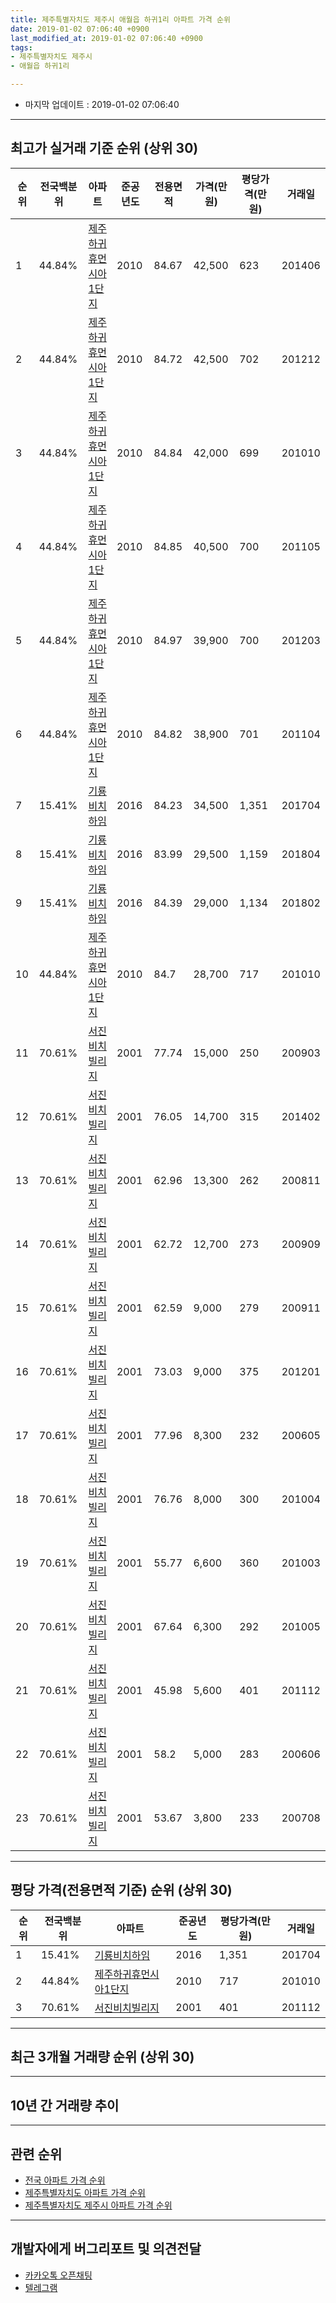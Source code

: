 ```yaml
---
title: 제주특별자치도 제주시 애월읍 하귀1리 아파트 가격 순위
date: 2019-01-02 07:06:40 +0900
last_modified_at: 2019-01-02 07:06:40 +0900
tags:
- 제주특별자치도 제주시
- 애월읍 하귀1리

---
```


* 마지막 업데이트 : 2019-01-02 07:06:40

---

## 최고가 실거래 기준 순위 (상위 30)


|순위|전국백분위|아파트|준공년도|전용면적|가격(만원)|평당가격(만원)|거래일|
|---|---|---|---|---|---|---|---|
|1|44.84%|[제주하귀휴먼시아1단지](https://search.naver.com/search.naver?query=%EC%A0%9C%EC%A3%BC%ED%8A%B9%EB%B3%84%EC%9E%90%EC%B9%98%EB%8F%84+%EC%A0%9C%EC%A3%BC%EC%8B%9C+%EC%95%A0%EC%9B%94%EC%9D%8D+%ED%95%98%EA%B7%801%EB%A6%AC+%EC%A0%9C%EC%A3%BC%ED%95%98%EA%B7%80%ED%9C%B4%EB%A8%BC%EC%8B%9C%EC%95%841%EB%8B%A8%EC%A7%80)|2010|84.67|42,500|623|201406|
|2|44.84%|[제주하귀휴먼시아1단지](https://search.naver.com/search.naver?query=%EC%A0%9C%EC%A3%BC%ED%8A%B9%EB%B3%84%EC%9E%90%EC%B9%98%EB%8F%84+%EC%A0%9C%EC%A3%BC%EC%8B%9C+%EC%95%A0%EC%9B%94%EC%9D%8D+%ED%95%98%EA%B7%801%EB%A6%AC+%EC%A0%9C%EC%A3%BC%ED%95%98%EA%B7%80%ED%9C%B4%EB%A8%BC%EC%8B%9C%EC%95%841%EB%8B%A8%EC%A7%80)|2010|84.72|42,500|702|201212|
|3|44.84%|[제주하귀휴먼시아1단지](https://search.naver.com/search.naver?query=%EC%A0%9C%EC%A3%BC%ED%8A%B9%EB%B3%84%EC%9E%90%EC%B9%98%EB%8F%84+%EC%A0%9C%EC%A3%BC%EC%8B%9C+%EC%95%A0%EC%9B%94%EC%9D%8D+%ED%95%98%EA%B7%801%EB%A6%AC+%EC%A0%9C%EC%A3%BC%ED%95%98%EA%B7%80%ED%9C%B4%EB%A8%BC%EC%8B%9C%EC%95%841%EB%8B%A8%EC%A7%80)|2010|84.84|42,000|699|201010|
|4|44.84%|[제주하귀휴먼시아1단지](https://search.naver.com/search.naver?query=%EC%A0%9C%EC%A3%BC%ED%8A%B9%EB%B3%84%EC%9E%90%EC%B9%98%EB%8F%84+%EC%A0%9C%EC%A3%BC%EC%8B%9C+%EC%95%A0%EC%9B%94%EC%9D%8D+%ED%95%98%EA%B7%801%EB%A6%AC+%EC%A0%9C%EC%A3%BC%ED%95%98%EA%B7%80%ED%9C%B4%EB%A8%BC%EC%8B%9C%EC%95%841%EB%8B%A8%EC%A7%80)|2010|84.85|40,500|700|201105|
|5|44.84%|[제주하귀휴먼시아1단지](https://search.naver.com/search.naver?query=%EC%A0%9C%EC%A3%BC%ED%8A%B9%EB%B3%84%EC%9E%90%EC%B9%98%EB%8F%84+%EC%A0%9C%EC%A3%BC%EC%8B%9C+%EC%95%A0%EC%9B%94%EC%9D%8D+%ED%95%98%EA%B7%801%EB%A6%AC+%EC%A0%9C%EC%A3%BC%ED%95%98%EA%B7%80%ED%9C%B4%EB%A8%BC%EC%8B%9C%EC%95%841%EB%8B%A8%EC%A7%80)|2010|84.97|39,900|700|201203|
|6|44.84%|[제주하귀휴먼시아1단지](https://search.naver.com/search.naver?query=%EC%A0%9C%EC%A3%BC%ED%8A%B9%EB%B3%84%EC%9E%90%EC%B9%98%EB%8F%84+%EC%A0%9C%EC%A3%BC%EC%8B%9C+%EC%95%A0%EC%9B%94%EC%9D%8D+%ED%95%98%EA%B7%801%EB%A6%AC+%EC%A0%9C%EC%A3%BC%ED%95%98%EA%B7%80%ED%9C%B4%EB%A8%BC%EC%8B%9C%EC%95%841%EB%8B%A8%EC%A7%80)|2010|84.82|38,900|701|201104|
|7|15.41%|[기룡비치하임](https://search.naver.com/search.naver?query=%EC%A0%9C%EC%A3%BC%ED%8A%B9%EB%B3%84%EC%9E%90%EC%B9%98%EB%8F%84+%EC%A0%9C%EC%A3%BC%EC%8B%9C+%EC%95%A0%EC%9B%94%EC%9D%8D+%ED%95%98%EA%B7%801%EB%A6%AC+%EA%B8%B0%EB%A3%A1%EB%B9%84%EC%B9%98%ED%95%98%EC%9E%84)|2016|84.23|34,500|1,351|201704|
|8|15.41%|[기룡비치하임](https://search.naver.com/search.naver?query=%EC%A0%9C%EC%A3%BC%ED%8A%B9%EB%B3%84%EC%9E%90%EC%B9%98%EB%8F%84+%EC%A0%9C%EC%A3%BC%EC%8B%9C+%EC%95%A0%EC%9B%94%EC%9D%8D+%ED%95%98%EA%B7%801%EB%A6%AC+%EA%B8%B0%EB%A3%A1%EB%B9%84%EC%B9%98%ED%95%98%EC%9E%84)|2016|83.99|29,500|1,159|201804|
|9|15.41%|[기룡비치하임](https://search.naver.com/search.naver?query=%EC%A0%9C%EC%A3%BC%ED%8A%B9%EB%B3%84%EC%9E%90%EC%B9%98%EB%8F%84+%EC%A0%9C%EC%A3%BC%EC%8B%9C+%EC%95%A0%EC%9B%94%EC%9D%8D+%ED%95%98%EA%B7%801%EB%A6%AC+%EA%B8%B0%EB%A3%A1%EB%B9%84%EC%B9%98%ED%95%98%EC%9E%84)|2016|84.39|29,000|1,134|201802|
|10|44.84%|[제주하귀휴먼시아1단지](https://search.naver.com/search.naver?query=%EC%A0%9C%EC%A3%BC%ED%8A%B9%EB%B3%84%EC%9E%90%EC%B9%98%EB%8F%84+%EC%A0%9C%EC%A3%BC%EC%8B%9C+%EC%95%A0%EC%9B%94%EC%9D%8D+%ED%95%98%EA%B7%801%EB%A6%AC+%EC%A0%9C%EC%A3%BC%ED%95%98%EA%B7%80%ED%9C%B4%EB%A8%BC%EC%8B%9C%EC%95%841%EB%8B%A8%EC%A7%80)|2010|84.7|28,700|717|201010|
|11|70.61%|[서진비치빌리지](https://search.naver.com/search.naver?query=%EC%A0%9C%EC%A3%BC%ED%8A%B9%EB%B3%84%EC%9E%90%EC%B9%98%EB%8F%84+%EC%A0%9C%EC%A3%BC%EC%8B%9C+%EC%95%A0%EC%9B%94%EC%9D%8D+%ED%95%98%EA%B7%801%EB%A6%AC+%EC%84%9C%EC%A7%84%EB%B9%84%EC%B9%98%EB%B9%8C%EB%A6%AC%EC%A7%80)|2001|77.74|15,000|250|200903|
|12|70.61%|[서진비치빌리지](https://search.naver.com/search.naver?query=%EC%A0%9C%EC%A3%BC%ED%8A%B9%EB%B3%84%EC%9E%90%EC%B9%98%EB%8F%84+%EC%A0%9C%EC%A3%BC%EC%8B%9C+%EC%95%A0%EC%9B%94%EC%9D%8D+%ED%95%98%EA%B7%801%EB%A6%AC+%EC%84%9C%EC%A7%84%EB%B9%84%EC%B9%98%EB%B9%8C%EB%A6%AC%EC%A7%80)|2001|76.05|14,700|315|201402|
|13|70.61%|[서진비치빌리지](https://search.naver.com/search.naver?query=%EC%A0%9C%EC%A3%BC%ED%8A%B9%EB%B3%84%EC%9E%90%EC%B9%98%EB%8F%84+%EC%A0%9C%EC%A3%BC%EC%8B%9C+%EC%95%A0%EC%9B%94%EC%9D%8D+%ED%95%98%EA%B7%801%EB%A6%AC+%EC%84%9C%EC%A7%84%EB%B9%84%EC%B9%98%EB%B9%8C%EB%A6%AC%EC%A7%80)|2001|62.96|13,300|262|200811|
|14|70.61%|[서진비치빌리지](https://search.naver.com/search.naver?query=%EC%A0%9C%EC%A3%BC%ED%8A%B9%EB%B3%84%EC%9E%90%EC%B9%98%EB%8F%84+%EC%A0%9C%EC%A3%BC%EC%8B%9C+%EC%95%A0%EC%9B%94%EC%9D%8D+%ED%95%98%EA%B7%801%EB%A6%AC+%EC%84%9C%EC%A7%84%EB%B9%84%EC%B9%98%EB%B9%8C%EB%A6%AC%EC%A7%80)|2001|62.72|12,700|273|200909|
|15|70.61%|[서진비치빌리지](https://search.naver.com/search.naver?query=%EC%A0%9C%EC%A3%BC%ED%8A%B9%EB%B3%84%EC%9E%90%EC%B9%98%EB%8F%84+%EC%A0%9C%EC%A3%BC%EC%8B%9C+%EC%95%A0%EC%9B%94%EC%9D%8D+%ED%95%98%EA%B7%801%EB%A6%AC+%EC%84%9C%EC%A7%84%EB%B9%84%EC%B9%98%EB%B9%8C%EB%A6%AC%EC%A7%80)|2001|62.59|9,000|279|200911|
|16|70.61%|[서진비치빌리지](https://search.naver.com/search.naver?query=%EC%A0%9C%EC%A3%BC%ED%8A%B9%EB%B3%84%EC%9E%90%EC%B9%98%EB%8F%84+%EC%A0%9C%EC%A3%BC%EC%8B%9C+%EC%95%A0%EC%9B%94%EC%9D%8D+%ED%95%98%EA%B7%801%EB%A6%AC+%EC%84%9C%EC%A7%84%EB%B9%84%EC%B9%98%EB%B9%8C%EB%A6%AC%EC%A7%80)|2001|73.03|9,000|375|201201|
|17|70.61%|[서진비치빌리지](https://search.naver.com/search.naver?query=%EC%A0%9C%EC%A3%BC%ED%8A%B9%EB%B3%84%EC%9E%90%EC%B9%98%EB%8F%84+%EC%A0%9C%EC%A3%BC%EC%8B%9C+%EC%95%A0%EC%9B%94%EC%9D%8D+%ED%95%98%EA%B7%801%EB%A6%AC+%EC%84%9C%EC%A7%84%EB%B9%84%EC%B9%98%EB%B9%8C%EB%A6%AC%EC%A7%80)|2001|77.96|8,300|232|200605|
|18|70.61%|[서진비치빌리지](https://search.naver.com/search.naver?query=%EC%A0%9C%EC%A3%BC%ED%8A%B9%EB%B3%84%EC%9E%90%EC%B9%98%EB%8F%84+%EC%A0%9C%EC%A3%BC%EC%8B%9C+%EC%95%A0%EC%9B%94%EC%9D%8D+%ED%95%98%EA%B7%801%EB%A6%AC+%EC%84%9C%EC%A7%84%EB%B9%84%EC%B9%98%EB%B9%8C%EB%A6%AC%EC%A7%80)|2001|76.76|8,000|300|201004|
|19|70.61%|[서진비치빌리지](https://search.naver.com/search.naver?query=%EC%A0%9C%EC%A3%BC%ED%8A%B9%EB%B3%84%EC%9E%90%EC%B9%98%EB%8F%84+%EC%A0%9C%EC%A3%BC%EC%8B%9C+%EC%95%A0%EC%9B%94%EC%9D%8D+%ED%95%98%EA%B7%801%EB%A6%AC+%EC%84%9C%EC%A7%84%EB%B9%84%EC%B9%98%EB%B9%8C%EB%A6%AC%EC%A7%80)|2001|55.77|6,600|360|201003|
|20|70.61%|[서진비치빌리지](https://search.naver.com/search.naver?query=%EC%A0%9C%EC%A3%BC%ED%8A%B9%EB%B3%84%EC%9E%90%EC%B9%98%EB%8F%84+%EC%A0%9C%EC%A3%BC%EC%8B%9C+%EC%95%A0%EC%9B%94%EC%9D%8D+%ED%95%98%EA%B7%801%EB%A6%AC+%EC%84%9C%EC%A7%84%EB%B9%84%EC%B9%98%EB%B9%8C%EB%A6%AC%EC%A7%80)|2001|67.64|6,300|292|201005|
|21|70.61%|[서진비치빌리지](https://search.naver.com/search.naver?query=%EC%A0%9C%EC%A3%BC%ED%8A%B9%EB%B3%84%EC%9E%90%EC%B9%98%EB%8F%84+%EC%A0%9C%EC%A3%BC%EC%8B%9C+%EC%95%A0%EC%9B%94%EC%9D%8D+%ED%95%98%EA%B7%801%EB%A6%AC+%EC%84%9C%EC%A7%84%EB%B9%84%EC%B9%98%EB%B9%8C%EB%A6%AC%EC%A7%80)|2001|45.98|5,600|401|201112|
|22|70.61%|[서진비치빌리지](https://search.naver.com/search.naver?query=%EC%A0%9C%EC%A3%BC%ED%8A%B9%EB%B3%84%EC%9E%90%EC%B9%98%EB%8F%84+%EC%A0%9C%EC%A3%BC%EC%8B%9C+%EC%95%A0%EC%9B%94%EC%9D%8D+%ED%95%98%EA%B7%801%EB%A6%AC+%EC%84%9C%EC%A7%84%EB%B9%84%EC%B9%98%EB%B9%8C%EB%A6%AC%EC%A7%80)|2001|58.2|5,000|283|200606|
|23|70.61%|[서진비치빌리지](https://search.naver.com/search.naver?query=%EC%A0%9C%EC%A3%BC%ED%8A%B9%EB%B3%84%EC%9E%90%EC%B9%98%EB%8F%84+%EC%A0%9C%EC%A3%BC%EC%8B%9C+%EC%95%A0%EC%9B%94%EC%9D%8D+%ED%95%98%EA%B7%801%EB%A6%AC+%EC%84%9C%EC%A7%84%EB%B9%84%EC%B9%98%EB%B9%8C%EB%A6%AC%EC%A7%80)|2001|53.67|3,800|233|200708|


---

## 평당 가격(전용면적 기준) 순위 (상위 30)


|순위|전국백분위|아파트|준공년도|평당가격(만원)|거래일|
|---|---|---|---|---|---|
|1|15.41%|[기룡비치하임](https://search.naver.com/search.naver?query=%EC%A0%9C%EC%A3%BC%ED%8A%B9%EB%B3%84%EC%9E%90%EC%B9%98%EB%8F%84+%EC%A0%9C%EC%A3%BC%EC%8B%9C+%EC%95%A0%EC%9B%94%EC%9D%8D+%ED%95%98%EA%B7%801%EB%A6%AC+%EA%B8%B0%EB%A3%A1%EB%B9%84%EC%B9%98%ED%95%98%EC%9E%84)|2016|1,351|201704|
|2|44.84%|[제주하귀휴먼시아1단지](https://search.naver.com/search.naver?query=%EC%A0%9C%EC%A3%BC%ED%8A%B9%EB%B3%84%EC%9E%90%EC%B9%98%EB%8F%84+%EC%A0%9C%EC%A3%BC%EC%8B%9C+%EC%95%A0%EC%9B%94%EC%9D%8D+%ED%95%98%EA%B7%801%EB%A6%AC+%EC%A0%9C%EC%A3%BC%ED%95%98%EA%B7%80%ED%9C%B4%EB%A8%BC%EC%8B%9C%EC%95%841%EB%8B%A8%EC%A7%80)|2010|717|201010|
|3|70.61%|[서진비치빌리지](https://search.naver.com/search.naver?query=%EC%A0%9C%EC%A3%BC%ED%8A%B9%EB%B3%84%EC%9E%90%EC%B9%98%EB%8F%84+%EC%A0%9C%EC%A3%BC%EC%8B%9C+%EC%95%A0%EC%9B%94%EC%9D%8D+%ED%95%98%EA%B7%801%EB%A6%AC+%EC%84%9C%EC%A7%84%EB%B9%84%EC%B9%98%EB%B9%8C%EB%A6%AC%EC%A7%80)|2001|401|201112|


---

## 최근 3개월 거래량 순위 (상위 30)


<div style="width:100%;">
    <canvas id="deal_count_ranking" height="250"></canvas>
</div>


<script>
new Chart(document.getElementById("deal_count_ranking"), {
    type: 'horizontalBar',
    data: {
        labels: ['제주하귀휴먼시아1단지'],
        datasets: [{
            label: '실거래 수',
            data: [3],
            borderColor: "rgba(255, 0, 128, 1)",
            backgroundColor: "rgba(255, 0, 128, 0.5)",
            fill: false,
        }]
    },
    options: {
        responsive: true,
        title: {
            display: true,
            text: '최근 3개월 거래량 순위'
        },
        tooltips: {
            mode: 'index',
            intersect: false,
            callbacks: {
                title: function(tooltipItems, data) {
                    return "실거래 수:";
                },
                label: function(tooltipItem, data) {
                    return data.labels[tooltipItem.index] + ": " + tooltipItem.xLabel;
                }
            }
        },
        hover: {
            mode: 'nearest',
            intersect: true
        },
        scales: {
            xAxes: [{
                display: true,
                scaleLabel: {
                    display: true,
                    labelString: '실거래 수'
                },
                ticks: {
                    suggestedMin: 0,
                }
            }],
            yAxes: [{
                display: true,
                ticks: {
                    autoSkip: false,
                    callback: function(value, index, values) {
                        if (value.length > 15)
                            return value.substr(0, 13) + "...";
                        else
                            return value;
                    }
                },
                scaleLabel: {
                    display: false,
                }
            }]
        }
    }
});

</script>


---

## 10년 간 거래량 추이


<div style="width:100%;">
    <canvas id="deal_progress" height="250"></canvas>
</div>

<script>
new Chart(document.getElementById("deal_progress"), {
    type: 'line',
    data: {
        labels: ['200901','200902','200903','200904','200905','200906','200907','200908','200909','200910','200911','200912','201001','201002','201003','201004','201005','201006','201007','201008','201009','201010','201011','201012','201101','201102','201103','201104','201105','201106','201107','201108','201109','201110','201111','201112','201201','201202','201203','201204','201205','201206','201207','201208','201209','201210','201211','201212','201301','201302','201303','201304','201305','201306','201307','201308','201309','201310','201311','201312','201401','201402','201403','201404','201405','201406','201407','201408','201409','201410','201411','201412','201501','201502','201503','201504','201505','201506','201507','201508','201509','201510','201511','201512','201601','201602','201603','201604','201605','201606','201607','201608','201609','201610','201611','201612','201701','201702','201703','201704','201705','201706','201707','201708','201709','201710','201711','201712','201801','201802','201803','201804','201805','201806','201807','201808','201809','201810','201811','201812','201901'],
        datasets: [{
            label: '실거래 수',
            pointRadius: 1,
            data: [0, 0, 1, 0, 1, 0, 0, 1, 2, 0, 2, 1, 1, 0, 2, 1, 1, 0, 0, 0, 0, 22, 19, 32, 24, 16, 13, 2, 5, 3, 1, 0, 2, 1, 8, 13, 2, 2, 5, 4, 0, 3, 4, 0, 3, 4, 14, 28, 3, 2, 6, 3, 7, 2, 2, 1, 2, 6, 9, 5, 8, 4, 2, 5, 6, 3, 5, 8, 8, 13, 9, 12, 8, 4, 2, 2, 4, 3, 5, 6, 3, 6, 3, 7, 0, 1, 4, 1, 3, 3, 4, 1, 1, 1, 3, 4, 1, 2, 2, 1, 1, 3, 0, 2, 2, 3, 4, 5, 2, 1, 2, 3, 3, 1, 2, 4, 3, 3, 2, 1, 0],
            borderColor: "rgba(255, 201, 14, 1)",
            backgroundColor: "rgba(255, 201, 14, 0.5)",
            fill: true,
        }]
    },
    options: {
        responsive: true,
        title: {
            display: true,
            text: '10년간 거래량 추이'
        },
        tooltips: {
            mode: 'index',
            intersect: false,
        },
        hover: {
            mode: 'nearest',
            intersect: true
        },
        scales: {
            xAxes: [{
                display: true,
                scaleLabel: {
                    display: true,
                    labelString: '년/월'
                }
            }],
            yAxes: [{
                display: true,
                ticks: {
                    suggestedMin: 0,
                },
                scaleLabel: {
                    display: true,
                    labelString: '실거래 수'
                }
            }]
        }
    }
});

</script>


---

## 관련 순위

- [전국 아파트 가격 순위](https://inasie.github.io/apt-ranking/전국)
- [제주특별자치도 아파트 가격 순위](https://inasie.github.io/apt-ranking/제주특별자치도)
- [제주특별자치도 제주시 아파트 가격 순위](https://inasie.github.io/apt-ranking/제주특별자치도-제주시)


---

## 개발자에게 버그리포트 및 의견전달

- [카카오톡 오픈채팅](https://open.kakao.com/o/gLJUAP4)
- [텔레그램](https://t.me/inasie)

